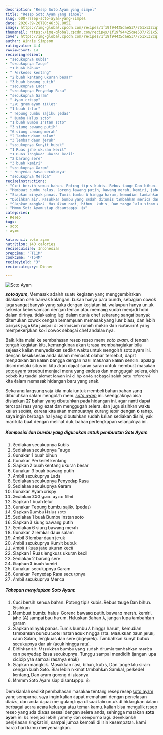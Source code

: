 ```yaml
---
description: "Resep Soto Ayam yang simpel"
title: "Resep Soto Ayam yang simpel"
slug: 608-resep-soto-ayam-yang-simpel
date: 2020-09-20T10:46:39.805Z
image: https://img-global.cpcdn.com/recipes/1f19f94425dae537/751x532cq70/soto-ayam-foto-resep-utama.jpg
thumbnail: https://img-global.cpcdn.com/recipes/1f19f94425dae537/751x532cq70/soto-ayam-foto-resep-utama.jpg
cover: https://img-global.cpcdn.com/recipes/1f19f94425dae537/751x532cq70/soto-ayam-foto-resep-utama.jpg
author: Winnie Simpson
ratingvalue: 4.4
reviewcount: 14
recipeingredient:
- "secukupnya Kubis"
- "secukupnya Tauge"
- "1 buah bihun"
- " Perkedel kentang"
- "2 buah kentang ukuran besar"
- "3 buah bawang putih"
- "secukupnya Lada"
- "secukupnya Penyedap Rasa"
- "secukupnya Garam"
- " Ayam crispy"
- "250 gram ayam fillet"
- "1 buah telur"
- " Tepung bumbu sajiku pedas"
- " Bumbu Halus soto"
- "1 buah Bumbu Instan soto"
- "3 siung bawang putih"
- "6 siung bawang merah"
- "2 lembar daun salam"
- "3 lembar daun jeruk"
- "secukupnya Kunyit bubuk"
- "1 Ruas jahe ukuran kecil"
- "1 Ruas lengkuas ukuran kecil"
- "2 barang sere"
- "3 buah kemiri"
- "secukupnya Garam"
- " Penyedap Rasa secukpnya"
- "secukupnya Merica"
recipeinstructions:
- "Cuci bersih semua bahan. Potong tipis kubis. Rebus tauge Dan bihun. Sisihkan"
- "Membuat bumbu halus. Goreng bawang putih, bawang merah, kemiri, jahe (A) sampai bau harum. Haluskan Bahan A, jangan lupa tambahkan garam"
- "Siapkan minyak panas. Tumis bumbu A hingga harum, kemudian tambahkan bumbu Soto Instan aduk hingga rata. Masukkan daun jeruk, daun Salam, lengkuas dan sere (digeprek). Tambahkan kunyit bubuk secukupnya dan air (aduk hingga rata)."
- "Didihkan air. Masukkan bumbu yang sudah ditumis tambahkan merica dan penyedap Rasa secukupnya. Tunggu sampai mendidih (jangan lupa dicicip yaa sampai rasanya enak)"
- "Siapkan mangkok. Masukkan nasi, bihun, kubis, Dan taoge lalu siram dengan kuah Soto. Biar lebih nikmat tambahkan Sambal, perkedel kentang, Dan ayam goreng di atasnya."
- "Mmmm Soto Ayam siap disantappp. 👍"
categories:
- Resep
tags:
- soto
- ayam

katakunci: soto ayam 
nutrition: 140 calories
recipecuisine: Indonesian
preptime: "PT11M"
cooktime: "PT54M"
recipeyield: "3"
recipecategory: Dinner

---
```



![Soto Ayam](https://img-global.cpcdn.com/recipes/1f19f94425dae537/751x532cq70/soto-ayam-foto-resep-utama.jpg)

<b><i>soto ayam</i></b>, Memasak adalah suatu kegiatan yang menggembirakan dilakukan oleh banyak kalangan. bukan hanya para bunda, sebagian cowok juga sangat banyak yang suka dengan kegiatan ini. walaupun hanya untuk sekedar kebersamaan dengan teman atau memang sudah menjadi hobi dalam dirinya. tidak asing lagi dalam dunia chef sekarang sangat banyak ditemukan cowok dengan kemampuan memasak yang luar biasa, dan lebih banyak juga kita jumpai di bermacam rumah makan dan restaurant yang mempekerjakan koki cowok sebagai chef andalan nya.

Baik, kita mulai ke pembahasan resep resep menu <i>soto ayam</i>. di tengah tengah kegiatan kita, kemungkinan akan terasa membahagiakan bila sejenak kalian menyediakan sedikit waktu untuk mengolah soto ayam ini. dengan kesuksesan anda dalam memasak olahan tersebut, dapat menjadikan diri kalian bangga dengan hasil makanan kalian sendiri. apalagi disini melalui situs ini kita akan dapat saran saran untuk membuat masakan <u>soto ayam</u> tersebut menjadi menu yang endess dan menggugah selera, oleh sebab itu tandai alamat laman ini di hp anda sebagai salah satu referensi kita dalam memasak hidangan baru yang enak.




Sekarang langsung saja kita mulai untuk membeli bahan bahan yang dibutuhkan dalam mengolah menu <u><i>soto ayam</i></u> ini. seenggaknya bisa disiapkan <b>27</b> bahan yang dibutuhkan pada hidangan ini. agar nanti dapat tercapai rasa yang lezat dan menggugah selera. dan juga sisihkan waktu kalian sedikit, karena kita akan membuatnya kurang lebih dengan <b>6</b> tahap. saya ingin berbagai hal yang dibutuhkan sudah kalian sediakan disini, yuk mari kita buat dengan melihat dulu bahan perlengkapan selanjutnya ini.

<!--inarticleads1-->

##### Komposisi dan bumbu yang digunakan untuk pembuatan Soto Ayam:

1. Sediakan secukupnya Kubis
1. Sediakan secukupnya Tauge
1. Gunakan 1 buah bihun
1. Gunakan  Perkedel kentang
1. Siapkan 2 buah kentang ukuran besar
1. Gunakan 3 buah bawang putih
1. Ambil secukupnya Lada
1. Sediakan secukupnya Penyedap Rasa
1. Sediakan secukupnya Garam
1. Gunakan  Ayam crispy
1. Sediakan 250 gram ayam fillet
1. Siapkan 1 buah telur
1. Gunakan  Tepung bumbu sajiku (pedas)
1. Siapkan  Bumbu Halus soto
1. Sediakan 1 buah Bumbu Instan soto
1. Siapkan 3 siung bawang putih
1. Sediakan 6 siung bawang merah
1. Gunakan 2 lembar daun salam
1. Ambil 3 lembar daun jeruk
1. Ambil secukupnya Kunyit bubuk
1. Ambil 1 Ruas jahe ukuran kecil
1. Siapkan 1 Ruas lengkuas ukuran kecil
1. Sediakan 2 barang sere
1. Siapkan 3 buah kemiri
1. Gunakan secukupnya Garam
1. Gunakan  Penyedap Rasa secukpnya
1. Ambil secukupnya Merica




<!--inarticleads2-->

##### Tahapan menyiapkan Soto Ayam:

1. Cuci bersih semua bahan. Potong tipis kubis. Rebus tauge Dan bihun. Sisihkan
1. Membuat bumbu halus. Goreng bawang putih, bawang merah, kemiri, jahe (A) sampai bau harum. Haluskan Bahan A, jangan lupa tambahkan garam
1. Siapkan minyak panas. Tumis bumbu A hingga harum, kemudian tambahkan bumbu Soto Instan aduk hingga rata. Masukkan daun jeruk, daun Salam, lengkuas dan sere (digeprek). Tambahkan kunyit bubuk secukupnya dan air (aduk hingga rata).
1. Didihkan air. Masukkan bumbu yang sudah ditumis tambahkan merica dan penyedap Rasa secukupnya. Tunggu sampai mendidih (jangan lupa dicicip yaa sampai rasanya enak)
1. Siapkan mangkok. Masukkan nasi, bihun, kubis, Dan taoge lalu siram dengan kuah Soto. Biar lebih nikmat tambahkan Sambal, perkedel kentang, Dan ayam goreng di atasnya.
1. Mmmm Soto Ayam siap disantappp. 👍




Demikianlah sedikit pembahasan masakan tentang resep resep <u>soto ayam</u> yang sempurna. saya ingin kalian dapat memahami dengan penjelasan diatas, dan anda dapat mengulanginya di saat lain untuk di hidangkan dalam berbagai acara acara keluarga atau teman kamu. kalian bisa mengulik resep resep yang ada diatas sesuai dengan selera anda, sehingga masakan <b>soto ayam</b> ini bs menjadi lebih yummy dan sempurna lagi. demikianlah penjelasan singkat ini, sampai jumpa kembali di lain kesempatan. kami harap hari kamu menyenangkan.
